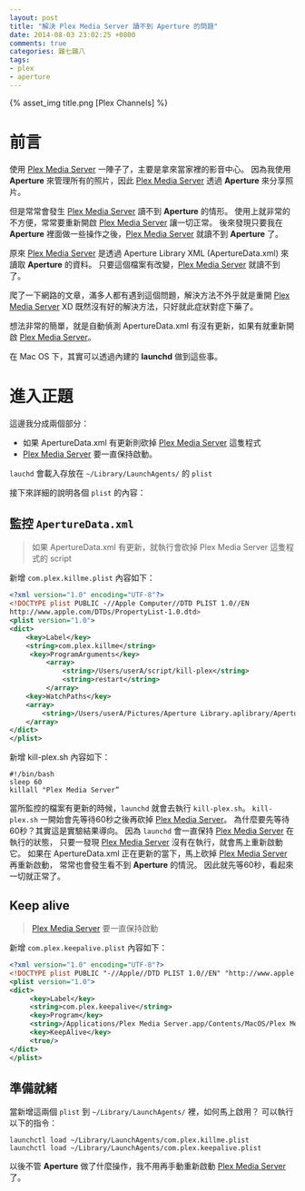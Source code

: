 ```yaml
---
layout: post
title: "解決 Plex Media Server 讀不到 Aperture 的問題"
date: 2014-08-03 23:02:25 +0800
comments: true
categories: 雜七雜八
tags:
- plex
- aperture
---
```


{% asset_img title.png [Plex Channels] %}

# 前言

使用 [Plex Media Server](https://plex.tv) 一陣子了，主要是拿來當家裡的影音中心。
因為我使用 **Aperture** 來管理所有的照片，因此 [Plex Media Server](https://plex.tv) 透過 **Aperture** 來分享照片。

但是常常會發生 [Plex Media Server](https://plex.tv) 讀不到 **Aperture** 的情形。
使用上就非常的不方便，常常要重新開啟 [Plex Media Server](https://plex.tv) 讓一切正常。
後來發現只要我在 **Aperture** 裡面做一些操作之後，[Plex Media Server](https://plex.tv) 就讀不到 **Aperture** 了。

原來 [Plex Media Server](https://plex.tv) 是透過 Aperture Library XML (ApertureData.xml) 來讀取 **Aperture** 的資料。
只要這個檔案有改變，[Plex Media Server](https://plex.tv) 就讀不到了。

爬了一下網路的文章，滿多人都有遇到這個問題，解決方法不外乎就是重開 [Plex Media Server](https://plex.tv) XD
既然沒有好的解決方法，只好就此症狀對症下藥了。

想法非常的簡單，就是自動偵測 ApertureData.xml 有沒有更新，如果有就重新開啟 [Plex Media Server](https://plex.tv)。

在 Mac OS 下，其實可以透過內建的 **launchd** 做到這些事。

# 進入正題

這邊我分成兩個部分：

* 如果 ApertureData.xml 有更新則砍掉 [Plex Media Server](https://plex.tv) 這隻程式
* [Plex Media Server](https://plex.tv) 要一直保持啟動。

`lauchd` 會載入存放在 `~/Library/LaunchAgents/` 的 `plist`

接下來詳細的說明各個 `plist` 的內容：

## 監控 `ApertureData.xml`

> 如果 ApertureData.xml 有更新，就執行會砍掉 Plex Media Server 這隻程式的 script

新增 `com.plex.killme.plist` 內容如下：

```xml
<?xml version="1.0" encoding="UTF-8"?>
<!DOCTYPE plist PUBLIC -//Apple Computer//DTD PLIST 1.0//EN
http://www.apple.com/DTDs/PropertyList-1.0.dtd>
<plist version="1.0">
<dict>
    <key>Label</key>
    <string>com.plex.killme</string>
     <key>ProgramArguments</key>
         <array>
             <string>/Users/userA/script/kill-plex</string>
             <string>restart</string>
         </array>
    <key>WatchPaths</key>
    <array>
        <string>/Users/userA/Pictures/Aperture Library.aplibrary/ApertureData.xml</string>
    </array>
</dict>
</plist>
```

新增 kill-plex.sh 內容如下：

```shell
#!/bin/bash
sleep 60
killall "Plex Media Server”
```

當所監控的檔案有更新的時候，`launchd` 就會去執行 `kill-plex.sh`。
`kill-plex.sh` 一開始會先等待60秒之後再砍掉 [Plex Media Server](https://plex.tv)。
為什麼要先等待60秒？其實這是實驗結果導向。
因為 `launchd` 會一直保持 [Plex Media Server](https://plex.tv) 在執行的狀態，
只要一發現 [Plex Media Server](https://plex.tv) 沒有在執行，就會馬上重新啟動它。
如果在 ApertureData.xml 正在更新的當下，馬上砍掉 [Plex Media Server](https://plex.tv) 再重新啟動，
常常也會發生看不到 **Aperture** 的情況。
因此就先等60秒，看起來一切就正常了。

## Keep alive

> [Plex Media Server](https://plex.tv) 要一直保持啟動

新增 `com.plex.keepalive.plist` 內容如下：

```xml
<?xml version="1.0" encoding="UTF-8"?>
<!DOCTYPE plist PUBLIC "-//Apple//DTD PLIST 1.0//EN" "http://www.apple.com/DTDs/PropertyList-1.0.dtd">
<plist version="1.0">
<dict>
     <key>Label</key>
     <string>com.plex.keepalive</string>
     <key>Program</key>
     <string>/Applications/Plex Media Server.app/Contents/MacOS/Plex Media Server</string>
     <key>KeepAlive</key>
     <true/>
</dict>
</plist>
```

## 準備就緒

當新增這兩個 `plist` 到 `~/Library/LaunchAgents/` 裡，如何馬上啟用？
可以執行以下的指令：

```shell
launchctl load ~/Library/LaunchAgents/com.plex.killme.plist
launchctl load ~/Library/LaunchAgents/com.plex.keepalive.plist
```

以後不管 **Aperture** 做了什麼操作，我不用再手動重新啟動 [Plex Media Server](https://plex.tv) 了。
